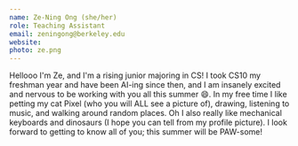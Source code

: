 ```yaml
---
name: Ze-Ning Ong (she/her)
role: Teaching Assistant
email: zeningong@berkeley.edu
website:
photo: ze.png
---
```

Hellooo I'm Ze, and I'm a rising junior majoring in CS! I took CS10 my freshman year and have been AI-ing since then, and I am insanely excited and nervous to be working with you all this summer :smile:.  In my free time I like petting my cat Pixel (who you will ALL see a picture of), drawing, listening to music, and walking around random places. Oh I also really like mechanical keyboards and dinosaurs (I hope you can tell from my profile picture). I look forward to getting to know all of you; this summer will be PAW-some!